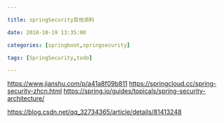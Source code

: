 ```yaml
---

title: springSecurity其他资料

date: 2018-10-19 13:35:00

categories: [springboot,springsecurity]

tags: [SpringSecurity,todo]

---
```






<!--more-->

https://www.jianshu.com/p/a41a8f09b811
https://springcloud.cc/spring-security-zhcn.html
https://spring.io/guides/topicals/spring-security-architecture/

https://blog.csdn.net/qq_32734365/article/details/81413248